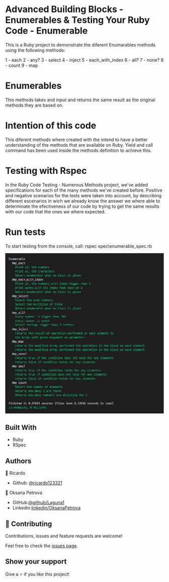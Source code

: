 # Advanced Building Blocks - Enumerables & Testing Your Ruby Code - Enumerable


This is a Ruby project to demonstrate the diferent Enumarables methods using the following methods:

1 - each
2 - any?
3 - select
4 - inject
5 - each_with_index
6 - all?
7 - none?
8 - count
9 - map

# Enumerables

This methods takes and input and returns the same result as the original methods they are based on.

# Intention of this code

This diferent methods where created with the intend to have a better understanding of the methods that are available on Ruby. Yield and call command has been used inside the methods definition to achieve this.

# Testing with Rspec

In the Ruby Code Testing - Numerous Methods project, we've added specifications for each of the many methods we've created before.
Positive and negative scenarios for the tests were taken into account, by describing different escenarios in wich we already know the answer we where able to determinate the efectiveness of our code by trying to get the same results with our code that the ones we where expected.

# Run tests
To start testing from the console, call: rspec spec\enumerable_spec.rb

![Enumerable Tests](./enumerable_tests.png)


## Built With

- Ruby
- RSpec


## Authors

👤 Ricardo

- Github: [@ricardo123321](https://github.com/ricardo123321)

👤 Oksana Petrova

- GitHub:[@github/Laguna1](https://github.com/Laguna1)
- Linkedin:[linkedin/OksanaPetrova](https://www.linkedin.com/in/oksana-petrova-005bb0145/)

## 🤝 Contributing

Contributions, issues and feature requests are welcome!

Feel free to check the [issues page](https://github.com/ricardo123321/Enumerables/issues).

## Show your support

Give a ⭐️ if you like this project!
